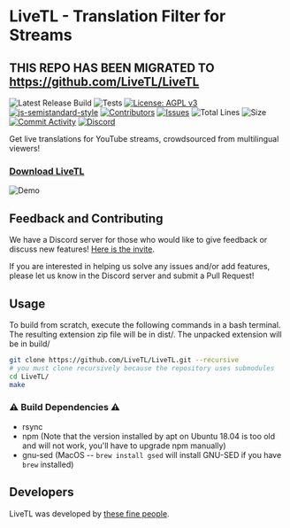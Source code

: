 # LiveTL - Translation Filter for Streams

## THIS REPO HAS BEEN MIGRATED TO https://github.com/LiveTL/LiveTL

![Latest Release Build](https://github.com/LiveTL/LiveTL/workflows/Latest%20Release%20Build/badge.svg)
![Tests](https://github.com/LiveTL/LiveTL/workflows/Tests/badge.svg)
[![License: AGPL v3](https://img.shields.io/badge/License-AGPL%20v3-blue.svg)](https://www.gnu.org/licenses/agpl-3.0)
[![js-semistandard-style](https://img.shields.io/badge/code%20style-semistandard-brightgreen.svg)](https://github.com/standard/semistandard)
[![Contributors](https://img.shields.io/github/contributors/KentoNishi/LiveTL)](https://github.com/LiveTL/LiveTL/contributors)
[![Issues](https://img.shields.io/github/issues/KentoNishi/LiveTL)](https://github.com/LiveTL/LiveTL/issues)
![Total Lines](https://img.shields.io/tokei/lines/github/KentoNishi/LiveTL)
![Size](https://img.shields.io/github/repo-size/KentoNishi/LiveTL)
[![Commit Activity](https://img.shields.io/github/commit-activity/w/KentoNishi/LiveTL)](https://github.com/LiveTL/LiveTL/commits/)
[![Discord](https://img.shields.io/discord/780938154437640232.svg?label=&logo=discord&logoColor=ffffff&color=7389D8&labelColor=6A7EC2)](https://discord.gg/uJrV3tmthg)

Get live translations for YouTube streams, crowdsourced from multilingual viewers!

### [Download LiveTL](https://kentonishi.github.io/LiveTL/)

![Demo](./img/cover-android.png)

## Feedback and Contributing

We have a Discord server for those who would like to give feedback or discuss new
features! [Here is the invite](https://discord.gg/uJrV3tmthg).

If you are interested in helping us solve any issues and/or add features, please let us know in the Discord server and
submit a Pull Request!

## Usage

To build from scratch, execute the following commands in a bash terminal. The resulting extension zip file will be in
dist/. The unpacked extension will be in build/

```bash
git clone https://github.com/LiveTL/LiveTL.git --recursive
# you must clone recursively because the repository uses submodules
cd LiveTL/
make
```

### ⚠ Build Dependencies ⚠
- rsync
- npm (Note that the version installed by apt on Ubuntu 18.04 is too old and will not work, you'll have to upgrade npm manually)
- gnu-sed (MacOS -- `brew install gsed` will install GNU-SED if you have `brew` installed)

## Developers

LiveTL was developed by [these fine people](https://github.com/LiveTL/LiveTL/graphs/contributors).

